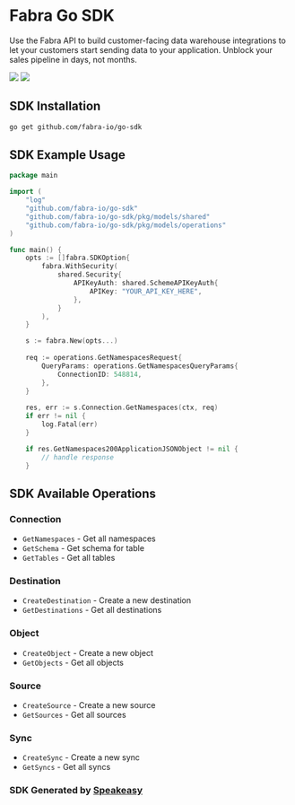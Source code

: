 # Fabra Go SDK

<div align="left">
   <p>Use the Fabra API to build customer-facing data warehouse integrations to let your customers start sending data to your application. Unblock your sales pipeline in days, not months.</p>
   <a href="https://github.com/fabra-io/go-sdk/actions"><img src="https://img.shields.io/github/actions/workflow/status/fabra-io/go-sdk/speakeasy_sdk_generation.yml?style=for-the-badge" /></a>
   <a href="https://www.fabra.io/#Email-Hero"><img src="https://img.shields.io/static/v1?label=Docs&message=Sign Up&color=2ca47c&style=for-the-badge" /></a>
</div>

<!-- Start SDK Installation -->
## SDK Installation

```bash
go get github.com/fabra-io/go-sdk
```
<!-- End SDK Installation -->

## SDK Example Usage
<!-- Start SDK Example Usage -->
```go
package main

import (
    "log"
    "github.com/fabra-io/go-sdk"
    "github.com/fabra-io/go-sdk/pkg/models/shared"
    "github.com/fabra-io/go-sdk/pkg/models/operations"
)

func main() {
    opts := []fabra.SDKOption{
        fabra.WithSecurity(
            shared.Security{
                APIKeyAuth: shared.SchemeAPIKeyAuth{
                    APIKey: "YOUR_API_KEY_HERE",
                },
            }
        ),
    }

    s := fabra.New(opts...)
    
    req := operations.GetNamespacesRequest{
        QueryParams: operations.GetNamespacesQueryParams{
            ConnectionID: 548814,
        },
    }
    
    res, err := s.Connection.GetNamespaces(ctx, req)
    if err != nil {
        log.Fatal(err)
    }

    if res.GetNamespaces200ApplicationJSONObject != nil {
        // handle response
    }
```
<!-- End SDK Example Usage -->

<!-- Start SDK Available Operations -->
## SDK Available Operations


### Connection

* `GetNamespaces` - Get all namespaces
* `GetSchema` - Get schema for table
* `GetTables` - Get all tables

### Destination

* `CreateDestination` - Create a new destination
* `GetDestinations` - Get all destinations

### Object

* `CreateObject` - Create a new object
* `GetObjects` - Get all objects

### Source

* `CreateSource` - Create a new source
* `GetSources` - Get all sources

### Sync

* `CreateSync` - Create a new sync
* `GetSyncs` - Get all syncs
<!-- End SDK Available Operations -->

### SDK Generated by [Speakeasy](https://docs.speakeasyapi.dev/docs/using-speakeasy/client-sdks)
